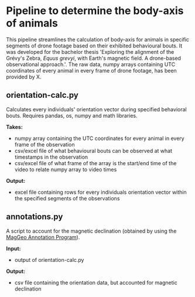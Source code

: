 # Pipeline to determine the body-axis of animals
This pipeline streamlines the calculation of body-axis for animals in specific segments of drone footage based on their exhibited behavioural bouts. It was developed for the bachelor thesis 'Exploring the alignment of the Grévy's Zebra, _Equus grevyi_, with Earth's magnetic field. A drone-based observational approach.'.
The raw data, numpy arrays containing UTC coordinates of every animal in every frame of drone footage, has been provided by X.

## orientation-calc.py
Calculates every individuals' orientation vector during specified behavioral bouts. Requires pandas, os, numpy and math libraries.

**Takes:**
- numpy array containing the UTC coordinates for every animal in every frame of the observation
- csv/excel file of what behavioural bouts can be observed at what timestamps in the observation
- csv/excel file of what frame of the array is the start/end time of the video to relate numpy array to video times

**Output:**
- excel file containing rows for every individuals orientation vector within the specified segments of the observations


## annotations.py
A script to account for the magnetic declination (obtained by using the [MagGeo Annotation Program](https://github.com/MagGeo/MagGeo#readme)).

**Input:**
- output of orientation-calc.py

**Output:**
- csv file containing the orientation data, but accounted for magnetic declination
